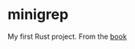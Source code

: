 # minigrep

My first Rust project. From the [book](https://doc.rust-lang.org/book/ch12-00-an-io-project.html)